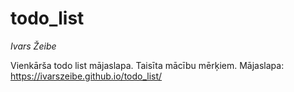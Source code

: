 # todo_list
*Ivars Žeibe*

Vienkārša todo list mājaslapa. Taisīta mācību mērķiem.
Mājaslapa: https://ivarszeibe.github.io/todo_list/